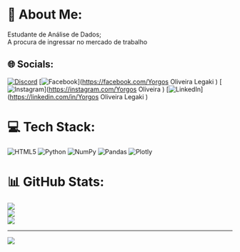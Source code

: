 # 💫 About Me:
Estudante de Análise de Dados;<br>A procura de ingressar no mercado de trabalho 


## 🌐 Socials:
[![Discord](https://img.shields.io/badge/Discord-%237289DA.svg?logo=discord&logoColor=white)](https://discord.gg/#9903) [![Facebook](https://img.shields.io/badge/Facebook-%231877F2.svg?logo=Facebook&logoColor=white)](https://facebook.com/Yorgos Oliveira Legaki ) [![Instagram](https://img.shields.io/badge/Instagram-%23E4405F.svg?logo=Instagram&logoColor=white)](https://instagram.com/Yorgos Oliveira ) [![LinkedIn](https://img.shields.io/badge/LinkedIn-%230077B5.svg?logo=linkedin&logoColor=white)](https://linkedin.com/in/Yorgos Oliveira Legaki ) 

# 💻 Tech Stack:
![HTML5](https://img.shields.io/badge/html5-%23E34F26.svg?style=for-the-badge&logo=html5&logoColor=white) ![Python](https://img.shields.io/badge/python-3670A0?style=for-the-badge&logo=python&logoColor=ffdd54) ![NumPy](https://img.shields.io/badge/numpy-%23013243.svg?style=for-the-badge&logo=numpy&logoColor=white) ![Pandas](https://img.shields.io/badge/pandas-%23150458.svg?style=for-the-badge&logo=pandas&logoColor=white) ![Plotly](https://img.shields.io/badge/Plotly-%233F4F75.svg?style=for-the-badge&logo=plotly&logoColor=white)
# 📊 GitHub Stats:
![](https://github-readme-stats.vercel.app/api?username=yorgos85&theme=vision-friendly-dark&hide_border=false&include_all_commits=false&count_private=false)<br/>
![](https://github-readme-streak-stats.herokuapp.com/?user=yorgos85&theme=vision-friendly-dark&hide_border=false)<br/>
![](https://github-readme-stats.vercel.app/api/top-langs/?username=yorgos85&theme=vision-friendly-dark&hide_border=false&include_all_commits=false&count_private=false&layout=compact)

---
[![](https://visitcount.itsvg.in/api?id=yorgos85&icon=0&color=0)](https://visitcount.itsvg.in)

<!-- Proudly created with GPRM ( https://gprm.itsvg.in ) -->
